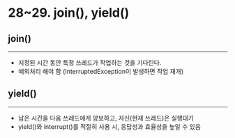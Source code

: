 # 28~29. join(), yield()

## join()

---

- 지정된 시간 동안 특정 쓰레드가 작업하는 것을 기다린다.
- 예외처리 해야 함 (InterruptedException이 발생하면 작업 재개)

## yield()

---

- 남은 시간을 다음 쓰레드에게 양보하고, 자신(현재 쓰레드)은 실행대기
- yield()와 interrupt()를 적절히 사용 시, 응답성과 효율성을 높일 수 있음